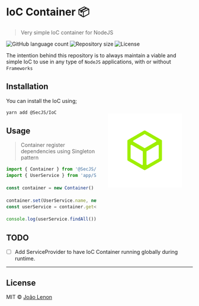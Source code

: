 # IoC Container 📦

> Very simple IoC container for NodeJS

<p>
  <img alt="GitHub language count" src="https://img.shields.io/github/languages/count/SecJS/IoC?style=for-the-badge&logo=appveyor">

  <img alt="Repository size" src="https://img.shields.io/github/repo-size/SecJS/IoC?style=for-the-badge&logo=appveyor">

  <img alt="License" src="https://img.shields.io/badge/license-MIT-brightgreen?style=for-the-badge&logo=appveyor">
</p>

The intention behind this repository is to always maintain a viable and simple IoC to use in any type of `NodeJS` applications, with or without `Frameworks`

<img src=".github/container.png" width="200px" align="right" hspace="30px" vspace="100px">

## Installation

You can install the IoC using;

```bash
yarn add @SecJS/IoC
```

## Usage

> Container register dependencies using Singleton pattern

```js
import { Container } from '@SecJS/IoC'
import { UserService } from 'app/Services/UserService'

const container = new Container()

container.set(UserService.name, new UserService())
const userService = container.get<UserService>(UserService.name)

console.log(userService.findAll())
```

## TODO

- [ ] Add ServiceProvider to have IoC Container running globally during runtime.

---

## License

MIT © [João Lenon](https://github.com/SecJS/IoC/blob/master/LICENSE)
